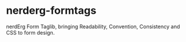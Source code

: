 nerderg-formtags
================

nerdErg Form Taglib, bringing Readability, Convention, Consistency and CSS to form design.